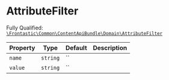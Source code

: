 #  AttributeFilter

Fully Qualified: [`\Frontastic\Common\ContentApiBundle\Domain\AttributeFilter`](../../../../src/php/ContentApiBundle/Domain/AttributeFilter.php)



Property|Type|Default|Description
--------|----|-------|-----------
`name`|`string`|``|
`value`|`string`|``|

